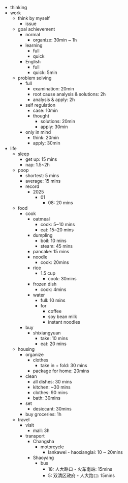 - thinking
- work
    - think by myself
        - issue
    - goal achievement
        - normal
            - organize: 30min ~ 1h 
        - learning
            - full
            - quick
        - English
            - full
            - quick: 5min
    - problem solving
        - full
            - examination: 20min
            - root cause analysis & solutions: 2h
            - analysis & apply: 2h
        - self regulation
            - case: 10min
            - thought
                - solutions: 20min
                - apply: 30min
        - only in mind
            - think: 20min
            - apply: 30min
- life
    - sleep
        - get up: 15 mins
        - nap: 1.5~2h
    - poop
        - shortest: 5 mins
        - average: 15 mins
        - record
            - 2025
                - 01
                    - 08: 20 mins
    - food
        - cook
            - oatmeal
                - cook: 5~10 mins
                - eat: 15~20 mins
            - dumpling
                - boil: 10 mins
                - steam: 45 mins
            - pancake: 15 mins
            - noodle
                - cook: 20mins
            - rice
                - 1.5 cup
                    - cook: 30mins
            - frozen dish
                - cook: 4mins
            - water
                - full: 10 mins
                - for 
                    - coffee
                    - soy bean milk
                    - instant noodles
        - buy
            - shixiangyuan
                - take: 10 mins
                - eat: 20 mins
    - housing
        - organize 
            - clothes
                - take in + fold: 30 mins
            - package for home: 20mins
        - clean
            - all dishes: 30 mins
            - kitchen: ~30 mins
            - clothes: 90 mins
            - bath: 30mins
        - set
            - desiccant: 30mins
        - buy groceries: 1h
    - travel
        - visit
            - mall: 3h
        - transport
            - Changsha
                - motorcycle
                    - lankawei - haoxianglai: 10 ~ 20mins
            - Shaoyang
                - bus
                    - 18: 人大路口 - 火车南站: 15mins
                    - 5: 双清区政府 - 人大路口: 15mins